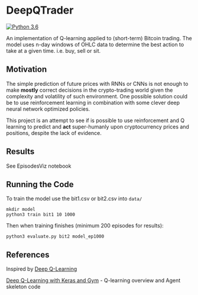 # DeepQTrader

[![Python 3.6](https://img.shields.io/badge/python-3.6-blue.svg)](https://www.python.org/downloads/release/python-360/)

An implementation of Q-learning applied to (short-term) Bitcoin trading. The model uses n-day windows of OHLC data to determine the best action to take at a given time. i.e. buy, sell or sit.

## Motivation
The simple prediction of future prices with RNNs or CNNs is not enough to make **mostly** correct decisions in the crypto-trading world given the complexity and volatility of such environment. One possible solution could be to use reinforcement learning in combination with some clever deep neural network optimized policies.

This project is an attempt to see if is possible to use reinforcement and Q learning to predict and **act** super-humanly upon   cryptocurrency prices and positions, despite the lack of evidence.

## Results

See EpisodesViz notebook

## Running the Code

To train the model use the bit1.csv or bit2.csv into `data/`
```
mkdir model
python3 train bit1 10 1000
```

Then when training finishes (minimum 200 episodes for results):
```
python3 evaluate.py bit2 model_ep1000
```

## References
Inspired by [Deep Q-Learning](https://github.com/edwardhdlu/q-trader)

[Deep Q-Learning with Keras and Gym](https://keon.io/deep-q-learning/) - Q-learning overview and Agent skeleton code
